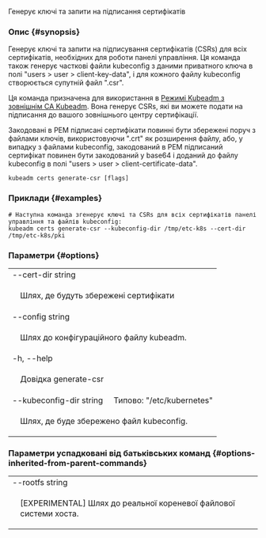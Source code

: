 
Генерує ключі та запити на підписання сертифікатів

### Опис {#synopsis}

Генерує ключі та запити на підписування сертифікатів (CSRs) для всіх сертифікатів, необхідних для роботи панелі управління. Ця команда також генерує часткові файли kubeconfig з даними приватного ключа в полі "users &gt; user &gt; client-key-data", і для кожного файлу kubeconfig створюється супутній файл ".csr".

Ця команда призначена для використання в [Режимі Kubeadm з зовнішнім CA Kubeadm](https://kubernetes.io/docs/tasks/administer-cluster/kubeadm/kubeadm-certs/#external-ca-mode). Вона генерує CSRs, які ви можете подати на підписання до вашого зовнішнього центру сертифікації.

Закодовані в PEM підписані сертифікати повинні бути збережені поруч з файлами ключів, використовуючи ".crt" як розширення файлу, або, у випадку з файлами kubeconfig, закодований в PEM підписаний сертифікат повинен бути закодований у base64 і доданий до файлу kubeconfig в полі "users &gt; user &gt; client-certificate-data".

```shell
kubeadm certs generate-csr [flags]
```

### Приклади {#examples}

```shell
# Наступна команда згенерує ключі та CSRs для всіх сертифікатів панелі управління та файлів kubeconfig:
kubeadm certs generate-csr --kubeconfig-dir /tmp/etc-k8s --cert-dir /tmp/etc-k8s/pki
```

### Параметри {#options}

<table style="width: 100%; table-layout: fixed;">
    <colgroup>
        <col span="1" style="width: 10px;" />
        <col span="1" />
    </colgroup>
    <tbody>
        <tr>
            <td colspan="2">--cert-dir string</td>
        </tr>
        <tr>
            <td></td>
            <td style="line-height: 130%; word-wrap: break-word;"><p>Шлях, де будуть збережені сертифікати</p></td>
        </tr>
        <tr>
            <td colspan="2">--config string</td>
        </tr>
        <tr>
            <td></td>
            <td style="line-height: 130%; word-wrap: break-word;"><p>Шлях до конфігураційного файлу kubeadm.</p></td>
        </tr>
        <tr>
            <td colspan="2">-h, --help</td>
        </tr>
        <tr>
            <td></td>
            <td style="line-height: 130%; word-wrap: break-word;"><p>Довідка generate-csr</p></td>
        </tr>
        <tr>
            <td colspan="2">--kubeconfig-dir string&nbsp;&nbsp;&nbsp;&nbsp;&nbsp;Типово: "/etc/kubernetes"</td>
        </tr>
        <tr>
            <td></td>
            <td style="line-height: 130%; word-wrap: break-word;"><p>Шлях, де буде збережено файл kubeconfig.</p></td>
        </tr>
    </tbody>
</table>

### Параметри успадковані від батьківських команд {#options-inherited-from-parent-commands}

<table style="width: 100%; table-layout: fixed;">
    <colgroup>
        <col span="1" style="width: 10px;" />
        <col span="1" />
    </colgroup>
    <tbody>
        <tr>
            <td colspan="2">--rootfs string</td>
        </tr>
        <tr>
            <td></td>
            <td style="line-height: 130%; word-wrap: break-word;"><p>[EXPERIMENTAL] Шлях до реальної кореневої файлової системи хоста.</p></td>
        </tr>
    </tbody>
</table>
